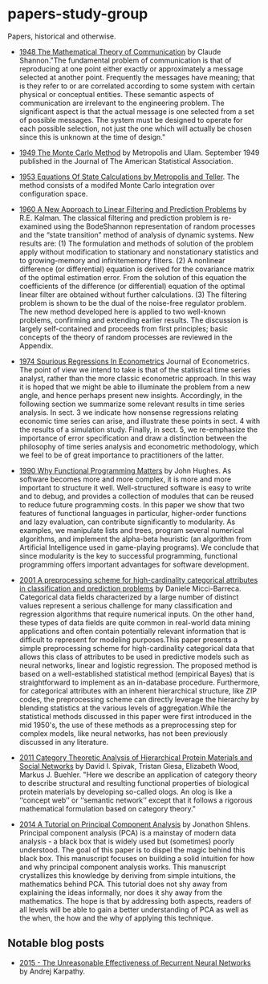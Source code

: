 # papers-study-group
Papers, historical and otherwise.

- [1948 The Mathematical Theory of Communication](./1948-theory-of-communication-shannon.pdf) by Claude Shannon."The fundamental problem of communication is that of reproducing at one point either exactly or approximately
a message selected at another point. Frequently the messages have meaning; that is they refer
to or are correlated according to some system with certain physical or conceptual entities. These semantic
aspects of communication are irrelevant to the engineering problem. The significant aspect is that the actual
message is one selected from a set of possible messages. The system must be designed to operate for each
possible selection, not just the one which will actually be chosen since this is unknown at the time of design."

- [1949 The Monte Carlo Method](./1949-MonteCarlo-MetropolsAndUlam.pdf) by Metropolis and Ulam. September 1949 published in the Journal of The American Statistical Association.

- [1953 Equations Of State Calculations by Metropolis and Teller](./1953-EquationsOfStateCalculations-MetropolisAndTeller.pdf). The method consists of a modifed Monte Carlo integration over configuration space.

- [1960 A New Approach to Linear Filtering and Prediction Problems](./1960-Kalman1960.pdf) by R.E. Kalman. The classical filtering and prediction problem is re-examined using the BodeShannon representation of random processes and the “state transition” method of
analysis of dynamic systems. New results are:
(1) The formulation and methods of solution of the problem apply without modification to stationary and nonstationary statistics and to growing-memory and infinitememory filters.
(2) A nonlinear difference (or differential) equation is derived for the covariance
matrix of the optimal estimation error. From the solution of this equation the coefficients of the difference (or differential) equation of the optimal linear filter are obtained without further calculations.
(3) The filtering problem is shown to be the dual of the noise-free regulator problem.
The new method developed here is applied to two well-known problems, confirming
and extending earlier results.
The discussion is largely self-contained and proceeds from first principles; basic
concepts of the theory of random processes are reviewed in the Appendix. 

- [1974 Spurious Regressions In Econometrics](./1974-granger-newbold.pdf) Journal of Econometrics. The point of view we intend  to take is that of the statistical time series analyst, rather than the more classic econometric approach. In this way it is hoped that we might be able to illuminate the problem from a new angle, and hence perhaps present new insights. Accordingly, in the following section we summarize some relevant results in time series analysis. In sect. 3 we indicate how nonsense regressions relating economic time series can arise, and illustrate these points in sect. 4 with the results of a simulation study. Finally, in sect. 5, we re-emphasize the importance of error specification and draw a distinction between the philosophy of time series analysis and econometric methodology, which we feel to be of great importance to practitioners of the latter. 
- [1990 Why Functional Programming Matters](https://www.cs.kent.ac.uk/people/staff/dat/miranda/whyfp90.pdf) 
by John Hughes. As software becomes more and more complex, it is more and more
important to structure it well. Well-structured software is easy to write
and to debug, and provides a collection of modules that can be reused
to reduce future programming costs. In this paper we show that two features of functional languages in particular, higher-order functions and lazy
evaluation, can contribute significantly to modularity. As examples, we
manipulate lists and trees, program several numerical algorithms, and implement the alpha-beta heuristic (an algorithm from Artificial Intelligence
used in game-playing programs). We conclude that since modularity is the
key to successful programming, functional programming offers important
advantages for software development.



- [2001 A preprocessing scheme for high-cardinality categorical attributes in classification and prediction problems](./2001-predicting-high-cardinality-barreca.pdf) by Daniele Micci-Barreca. Categorical data fields characterized by a large number of distinct values represent a serious challenge for many classification and regression algorithms that require numerical inputs. On the other hand, these types of data fields are quite common in real-world data mining applications and often contain potentially relevant information that is difficult to represent for modeling purposes.This paper presents a simple preprocessing scheme for high-cardinality categorical data that allows this class of attributes to be used in predictive models such as neural networks, linear and logistic regression. The proposed method is based on a well-established statistical method (empirical Bayes) that is straightforward to implement as an in-database procedure. Furthermore, for categorical attributes with an inherent hierarchical structure, like ZIP codes, the preprocessing scheme can directly leverage the hierarchy by blending statistics at the various levels of aggregation.While the statistical methods discussed in this paper were first introduced in the mid 1950's, the use of these methods as a preprocessing step for complex models, like neural networks, has not been previously discussed in any literature.

- [2011 Category Theoretic Analysis of Hierarchical Protein Materials and Social Networks](./2011-category-theory-protien-spivak.pdf) by David I. Spivak, Tristan Giesa, Elizabeth Wood, Markus J. Buehler. "Here we describe an application of category theory to describe structural and resulting functional properties of biological protein materials by developing so-called ologs. An olog is like a ‘‘concept web’’ or ‘‘semantic network’’ except that it follows a rigorous mathematical formulation based on category theory."

- [2014 A Tutorial on Principal Component Analysis](https://arxiv.org/pdf/1404.1100.pdf) by Jonathon Shlens.  Principal component analysis (PCA) is a mainstay of modern data analysis - a black box that is widely used
but (sometimes) poorly understood. The goal of this paper is to dispel the magic behind this black box. This
manuscript focuses on building a solid intuition for how and why principal component analysis works. This
manuscript crystallizes this knowledge by deriving from simple intuitions, the mathematics behind PCA. This
tutorial does not shy away from explaining the ideas informally, nor does it shy away from the mathematics. The
hope is that by addressing both aspects, readers of all levels will be able to gain a better understanding of PCA as
well as the when, the how and the why of applying this technique.



## Notable blog posts
- [2015 - The Unreasonable Effectiveness of Recurrent Neural Networks](http://karpathy.github.io/2015/05/21/rnn-effectiveness/) by Andrej Karpathy.
